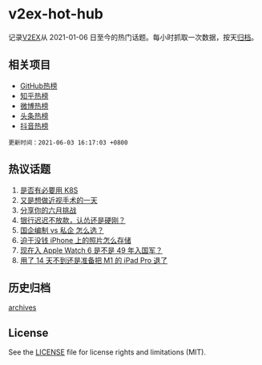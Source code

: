 # v2ex-hot-hub

 记录[V2EX](https://www.v2ex.com/)从 2021-01-06 日至今的热门话题。每小时抓取一次数据，按天[归档](archives)。
 
 ## 相关项目

- [GitHub热榜](https://github.com/lonnyzhang423/github-hot-hub)
- [知乎热榜](https://github.com/lonnyzhang423/zhihu-hot-hub)
- [微博热榜](https://github.com/lonnyzhang423/weibo-hot-hub)
- [头条热榜](https://github.com/lonnyzhang423/toutiao-hot-hub)
- [抖音热榜](https://github.com/lonnyzhang423/douyin-hot-hub)


 `更新时间：2021-06-03 16:17:03 +0800`

## 热议话题

1. [是否有必要用 K8S](https://www.v2ex.com/t/780960)
1. [又是想做近视手术的一天](https://www.v2ex.com/t/780925)
1. [分享你的六月挑战](https://www.v2ex.com/t/781018)
1. [银行迟迟不放款，认怂还是硬刚？](https://www.v2ex.com/t/781045)
1. [国企编制 vs 私企 怎么选？](https://www.v2ex.com/t/781021)
1. [迫于没钱 iPhone 上的照片怎么存储](https://www.v2ex.com/t/781028)
1. [现在入 Apple Watch 6 是不是 49 年入国军？](https://www.v2ex.com/t/781008)
1. [用了 14 天不到还是准备把 M1 的 iPad Pro 退了](https://www.v2ex.com/t/780987)

## 历史归档

[archives](archives)

## License

See the [LICENSE](LICENSE) file for license rights and limitations (MIT).
